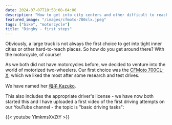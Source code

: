 ```yaml
---
date: 2024-07-07T10:58:08-04:00
description: "How to get into city centers and other difficult to reach locations? With a motorcycle!"
featured_image: "/images/cfmoto-700clx.jpeg"
tags: ["bike", "motorcycle"]
title: "Dinghy - first steps"
---
```

Obviously, a large truck is not always the first choice to get into tight inner cities or other hard-to-reach places. So how do you get around there? With the motorcycle, of course!

As we both did not have motorcycles before, we decided to venture into the world of motorized two-wheelers. Our first choice was the [CFMoto 700CL-X](https://cfmoto-motorcycle.eu/de/de/motorcycles/classic/700cl-x-adventure), which we liked the most after some research and test drives.

We have named her [和子 Kazuko](/vehicles/motorcycle1-kazuko/).

This also includes the appropriate driver's license - we have now both started this and I have uploaded a first video of the first driving attempts on our YouTube channel - the topic is "basic driving tasks":

{{< youtube YlmkmsXvZtY >}}